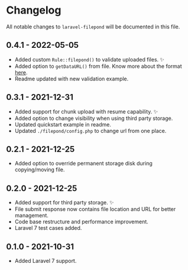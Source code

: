 # Changelog

All notable changes to `laravel-filepond` will be documented in this file.

## 0.4.1 - 2022-05-05

- Added custom `Rule::filepond()` to validate uploaded files. ✨
- Added option to `getDataURL()` from file. Know more about the format [here](https://developer.mozilla.org/en-US/docs/Web/HTTP/Basics_of_HTTP/Data_URIs).
- Readme updated with new validation example.


## 0.3.1 - 2021-12-31

- Added support for chunk upload with resume capability. ✨
- Added option to change visibility when using third party storage.
- Updated quickstart example in readme.
- Updated `./filepond/config.php` to change url from one place. 

## 0.2.1 - 2021-12-25

- Added option to override permanent storage disk during copying/moving file.

## 0.2.0 - 2021-12-25

- Added support for third party storage. ✨
- File submit response now contains file location and URL for better management.
- Code base restructure and performance improvement.
- Laravel 7 test cases added.

## 0.1.0 - 2021-10-31

- Added Laravel 7 support.
